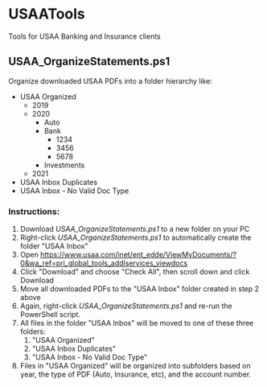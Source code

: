 # USAATools
Tools for USAA Banking and Insurance clients

## USAA_OrganizeStatements.ps1

Organize downloaded USAA PDFs into a folder hierarchy like:

* USAA Organized
   * 2019
   * 2020
      * Auto
      * Bank
         * 1234
         * 3456
         * 5678
      * Investments
   * 2021
* USAA Inbox Duplicates
* USAA Inbox - No Valid Doc Type

### Instructions:
1. Download *USAA_OrganizeStatements.ps1* to a new folder on your PC
1. Right-click *USAA_OrganizeStatements.ps1* to automatically create the folder "USAA Inbox"
1. Open https://www.usaa.com/inet/ent_edde/ViewMyDocuments/?0&wa_ref=pri_global_tools_addlservices_viewdocs
1. Click "Download" and choose "Check All", then scroll down and click Download
1. Move all downloaded PDFs to the "USAA Inbox" folder created in step 2 above
1. Again, right-click *USAA_OrganizeStatements.ps1* and re-run the PowerShell script.
1. All files in the folder "USAA Inbox" will be moved to one of these three folders:
   1. "USAA Organized"
   2. "USAA Inbox Duplicates"
   3. "USAA Inbox - No Valid Doc Type"
1. Files in "USAA Organized" will be organized into subfolders based on year, the type of PDF (Auto, Insurance, etc), and the account number.
